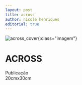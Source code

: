 ```yaml
---
layout: post
title: across
author: nicole henriques
editorial: true
---
```

![across_cover](assets/images/across_cover.png "across_cover"){:class="imagem"}
# ACROSS
Publicação <br>
20cmx30cm
                      
                    